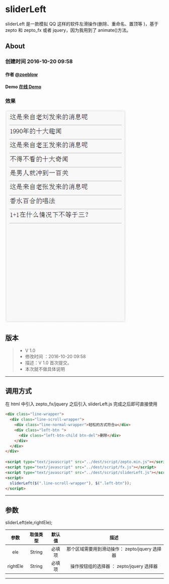# sliderLeft

sliderLeft 是一款模拟 QQ 这样的软件左滑操作(删除、重命名、置顶等 )，基于 zepto 和 zepto_fx 或者 jquery，因为我用到了 animate()方法。


## About

### 创建时间 2016-10-20 09:58

#### 作者 [@zoeblow](https://github.com/zoeblow)

#### Demo [在线 Demo](https://zoeblow.github.io/sliderLeft/index.html)

### 效果

![sliderLeft-preview](https://raw.githubusercontent.com/zoeblow/sliderLeft/master/sliderLeft.gif)

## 版本

> - V 1.0
> - 修改时间 ：2016-10-20 09:58
> - 描述：V 1.0 首次提交。
> - 本次就不做具体说明

---

## 调用方式

在 html 中引入 zepto_fx/jquery 之后引入 sliderLeft.js
完成之后即可直接使用

```html
<div class="line-wrapper">
  <div class="line-scroll-wrapper">
    <div class="line-normal-wrapper">轻松的方式符合u</div>
    <div class="left-btn ">
      <div class="left-btn-child btn-del">删除</div>
    </div>
  </div>
</div>

<script type="text/javascript" src="../dest/script/zepto.min.js"></script>
<script type="text/javascript" src="../dest/script/fx.js"></script>
<script type="text/javascript" src="../dest/script/sliderLeft.js"></script>
<script>
  sliderLeft($(".line-scroll-wrapper"), $(".left-btn"));
</script>
```

---

## 参数

sliderLeft(ele,rightEle);

|   参数   | 取值类型 | 默认值 |                      描述                      |
| :------: | :------: | :----: | :--------------------------------------------: |
|   ele    |  String  | 必填项 | 那个区域需要用到滑动操作： zepto/jquery 选择器 |
| rightEle |  String  | 必填项 |   操作按钮组的选择器 ： zepto/jquery 选择器    |

---

